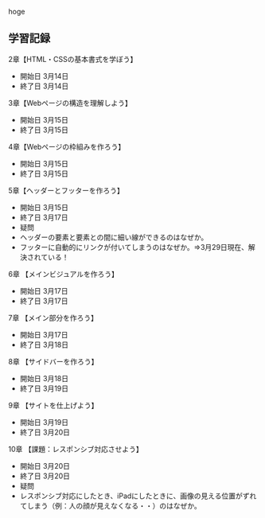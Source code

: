 hoge

## 学習記録

2章【HTML・CSSの基本書式を学ぼう】
- 開始日 3月14日
- 終了日 3月14日

3章【Webページの構造を理解しよう】
- 開始日 3月15日
- 終了日 3月15日

4章【Webページの枠組みを作ろう】
- 開始日 3月15日
- 終了日 3月15日

5章【ヘッダーとフッターを作ろう】
- 開始日 3月15日
- 終了日 3月17日
- 疑問
- ヘッダーの要素と要素との間に細い線ができるのはなぜか。
- フッターに自動的にリンクが付いてしまうのはなぜか。⇒3月29日現在、解決されている！

6章 【メインビジュアルを作ろう】
- 開始日 3月17日
- 終了日 3月17日

7章 【メイン部分を作ろう】
- 開始日 3月17日
- 終了日 3月18日

8章 【サイドバーを作ろう】
- 開始日 3月18日
- 終了日 3月19日

9章 【サイトを仕上げよう】
- 開始日 3月19日
- 終了日 3月20日

10章 【課題：レスポンシブ対応させよう】
- 開始日 3月20日
- 終了日 3月20日
- 疑問
- レスポンシブ対応にしたとき、iPadにしたときに、画像の見える位置がずれてしまう（例：人の顔が見えなくなる・・）のはなぜか。